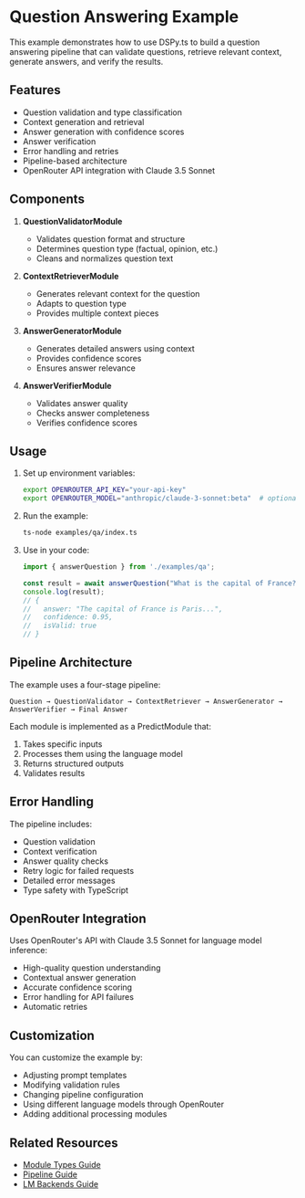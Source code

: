 # Question Answering Example

This example demonstrates how to use DSPy.ts to build a question answering pipeline that can validate questions, retrieve relevant context, generate answers, and verify the results.

## Features

- Question validation and type classification
- Context generation and retrieval
- Answer generation with confidence scores
- Answer verification
- Error handling and retries
- Pipeline-based architecture
- OpenRouter API integration with Claude 3.5 Sonnet

## Components

1. **QuestionValidatorModule**
   - Validates question format and structure
   - Determines question type (factual, opinion, etc.)
   - Cleans and normalizes question text

2. **ContextRetrieverModule**
   - Generates relevant context for the question
   - Adapts to question type
   - Provides multiple context pieces

3. **AnswerGeneratorModule**
   - Generates detailed answers using context
   - Provides confidence scores
   - Ensures answer relevance

4. **AnswerVerifierModule**
   - Validates answer quality
   - Checks answer completeness
   - Verifies confidence scores

## Usage

1. Set up environment variables:
   ```bash
   export OPENROUTER_API_KEY="your-api-key"
   export OPENROUTER_MODEL="anthropic/claude-3-sonnet:beta"  # optional, this is the default
   ```

2. Run the example:
   ```bash
   ts-node examples/qa/index.ts
   ```

3. Use in your code:
   ```typescript
   import { answerQuestion } from './examples/qa';

   const result = await answerQuestion("What is the capital of France?");
   console.log(result);
   // {
   //   answer: "The capital of France is Paris...",
   //   confidence: 0.95,
   //   isValid: true
   // }
   ```

## Pipeline Architecture

The example uses a four-stage pipeline:

```
Question → QuestionValidator → ContextRetriever → AnswerGenerator → AnswerVerifier → Final Answer
```

Each module is implemented as a PredictModule that:
1. Takes specific inputs
2. Processes them using the language model
3. Returns structured outputs
4. Validates results

## Error Handling

The pipeline includes:
- Question validation
- Context verification
- Answer quality checks
- Retry logic for failed requests
- Detailed error messages
- Type safety with TypeScript

## OpenRouter Integration

Uses OpenRouter's API with Claude 3.5 Sonnet for language model inference:
- High-quality question understanding
- Contextual answer generation
- Accurate confidence scoring
- Error handling for API failures
- Automatic retries

## Customization

You can customize the example by:
- Adjusting prompt templates
- Modifying validation rules
- Changing pipeline configuration
- Using different language models through OpenRouter
- Adding additional processing modules

## Related Resources

- [Module Types Guide](../../docs/guides/module-types.md)
- [Pipeline Guide](../../docs/guides/pipeline-guide.md)
- [LM Backends Guide](../../docs/guides/lm-backends.md)
